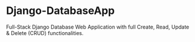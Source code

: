 # Django-DatabaseApp
Full-Stack Django Database Web Application with full Create, Read, Update &amp; Delete (CRUD) functionalities.

